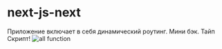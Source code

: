 # next-js-next
Приложение включает в себя динамический роутинг. Мини бэк. Тайп Скрипт!
![all function](https://user-images.githubusercontent.com/90044699/154556412-bde4c673-6340-407d-8c67-5568f70bb5e6.gif)
